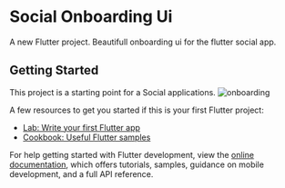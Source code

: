 # Social Onboarding Ui

A new Flutter project. Beautifull onboarding ui for the flutter social app.

## Getting Started

This project is a starting point for a Social applications.
![onboarding](https://user-images.githubusercontent.com/59048193/175802371-46484464-95b9-4840-9c60-bbce77cb0d95.png)

A few resources to get you started if this is your first Flutter project:

- [Lab: Write your first Flutter app](https://docs.flutter.dev/get-started/codelab)
- [Cookbook: Useful Flutter samples](https://docs.flutter.dev/cookbook)

For help getting started with Flutter development, view the
[online documentation](https://docs.flutter.dev/), which offers tutorials,
samples, guidance on mobile development, and a full API reference.
